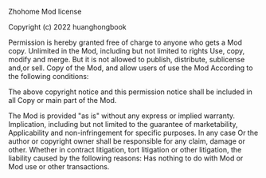 Zhohome Mod license

Copyright (c) 2022 huanghongbook

Permission is hereby granted free of charge to anyone who gets a Mod copy.
Unlimited in the Mod, including but not limited to rights
Use, copy, modify and merge. But it is not allowed to publish, distribute, sublicense and,or sell.
Copy of the Mod, and allow users of use the Mod
According to the following conditions:

The above copyright notice and this permission notice shall be included in all
Copy or main part of the Mod.

The Mod is provided "as is" without any express or implied warranty.
Implication, including but not limited to the guarantee of marketability,
Applicability and non-infringement for specific purposes. In any case
Or the author or copyright owner shall be responsible for any claim, damage or other.
Whether in contract litigation, tort litigation or other litigation, the liability caused by the following reasons:
Has nothing to do with Mod or Mod use or other transactions.
